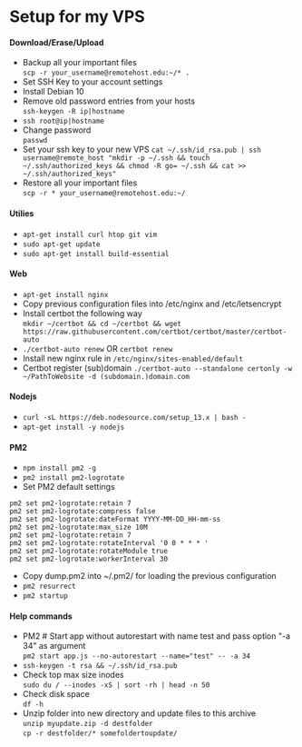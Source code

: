 # Setup for my VPS

#### Download/Erase/Upload
- Backup all your important files<br>
`scp -r your_username@remotehost.edu:~/* .`
- Set SSH Key to your account settings
- Install Debian 10
- Remove old password entries from your hosts<br>
`ssh-keygen -R ip|hostname`
- `ssh root@ip|hostname`
- Change password<br>
`passwd`
- Set your ssh key to your new VPS
`cat ~/.ssh/id_rsa.pub | ssh username@remote_host "mkdir -p ~/.ssh && touch ~/.ssh/authorized_keys && chmod -R go= ~/.ssh && cat >> ~/.ssh/authorized_keys"`
- Restore all your important files<br>
`scp -r * your_username@remotehost.edu:~/`

#### Utilies
- `apt-get install curl htop git vim`
- `sudo apt-get update`
- `sudo apt-get install build-essential`

#### Web
- `apt-get install nginx`
- Copy previous configuration files into /etc/nginx and /etc/letsencrypt
- Install certbot the following way<br>
`mkdir ~/certbot && cd ~/certbot && wget https://raw.githubusercontent.com/certbot/certbot/master/certbot-auto`
- `./certbot-auto renew` OR `certbot renew`
- Install new nginx rule in `/etc/nginx/sites-enabled/default`
- Certbot register (sub)domain
`./certbot-auto --standalone certonly -w ~/PathToWebsite -d (subdomain.)domain.com`

#### Nodejs
- `curl -sL https://deb.nodesource.com/setup_13.x | bash -`
- `apt-get install -y nodejs`

#### PM2
- `npm install pm2 -g`
- `pm2 install pm2-logrotate`
- Set PM2 default settings
```linux
pm2 set pm2-logrotate:retain 7
pm2 set pm2-logrotate:compress false 
pm2 set pm2-logrotate:dateFormat YYYY-MM-DD_HH-mm-ss 
pm2 set pm2-logrotate:max_size 10M 
pm2 set pm2-logrotate:retain 7 
pm2 set pm2-logrotate:rotateInterval '0 0 * * * '
pm2 set pm2-logrotate:rotateModule true 
pm2 set pm2-logrotate:workerInterval 30
```
- Copy dump.pm2 into ~/.pm2/ for loading the previous configuration
- `pm2 resurrect`
- `pm2 startup`

#### Help commands
- PM2 # Start app without autorestart with name test and pass option "-a 34" as argument<br>
`pm2 start app.js --no-autorestart --name="test" -- -a 34`
- `ssh-keygen -t rsa && ~/.ssh/id_rsa.pub`
- Check top max size inodes<br>
`sudo du / --inodes -xS | sort -rh | head -n 50`
- Check disk space<br>
`df -h`
- Unzip folder into new directory and update files to this archive<br>
`unzip myupdate.zip -d destfolder`<br>
`cp -r destfolder/* somefoldertoupdate/`
